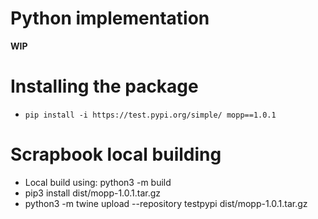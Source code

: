 # Python implementation

**WIP**

# Installing the package
+ `pip install -i https://test.pypi.org/simple/ mopp==1.0.1`

# Scrapbook local building
+ Local build using: python3 -m build  
+ pip3 install dist/mopp-1.0.1.tar.gz 
+ python3 -m twine upload --repository testpypi dist/mopp-1.0.1.tar.gz
